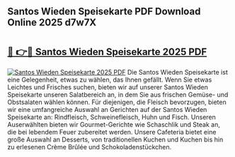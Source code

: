 ## Santos Wieden Speisekarte PDF Download Online 2025 d7w7X

# <h2><a href="http://gcd5jz.nevu.top/?p=Santos+Wieden+Speisekarte">🔗 👉🔴 Santos Wieden Speisekarte 2025 PDF</a></h2>

[![Santos Wieden Speisekarte 2025 PDF](https://i.imgur.com/dBaPXMq.png)](http://gcd5jz.nevu.top/?p=Santos+Wieden+Speisekarte)
Die Santos Wieden Speisekarte ist eine Gelegenheit, etwas zu wählen, das Ihnen gefällt. Wenn Sie etwas Leichtes und Frisches suchen, bieten wir auf unserer Santos Wieden Speisekarte unseren Salatbereich an, in dem Sie aus frischen Gemüse- und Obstsalaten wählen können. Für diejenigen, die Fleisch bevorzugen, bieten wir eine umfangreiche Auswahl an Gerichten auf der Santos Wieden Speisekarte an: Rindfleisch, Schweinefleisch, Huhn und Fisch. Unseren Auserwählten bieten wir Gourmet-Gerichte wie Schaschlik und Steak an, die bei lebendem Feuer zubereitet werden. Unsere Cafeteria bietet eine große Auswahl an Desserts, von traditionellen Kuchen und Kuchen bis hin zu erlesenen Crème Brûlée und Schokoladenstückchen.

